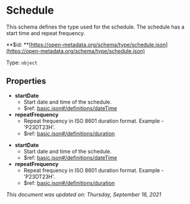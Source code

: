 # Schedule

This schema defines the type used for the schedule. The schedule has a start time and repeat frequency.

**$id: **[https://open-metadata.org/schema/type/schedule.json](https://open-metadata.org/schema/type/schedule.json)

Type: `object`

## Properties
 - **startDate**
   - Start date and time of the schedule.
   - $ref: [basic.json#/definitions/dateTime](basic.md#datetime)
 - **repeatFrequency**
   - Repeat frequency in ISO 8601 duration format. Example - 'P23DT23H'.
   - $ref: [basic.json#/definitions/duration](basic.md#duration)

* **startDate**
  * Start date and time of the schedule.
  * $ref: [basic.json#/definitions/dateTime](basic.md#datetime)
* **repeatFrequency**
  * Repeat frequency in ISO 8601 duration format. Example - 'P23DT23H'.
  * $ref: [basic.json#/definitions/duration](basic.md#duration)

_This document was updated on: Thursday, September 16, 2021_

